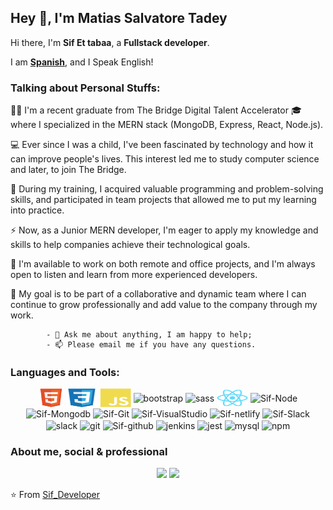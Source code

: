 ## Hey 👋, I'm Matias Salvatore Tadey

Hi there, I'm **Sif Et tabaa**, a **Fullstack developer**.

I am  **[Spanish](https://es.wikipedia.org/wiki/España)**, and I Speak English!


### Talking about Personal Stuffs:
👦🏻 I'm a recent graduate from The Bridge Digital Talent Accelerator 🎓 where I specialized in the MERN stack (MongoDB, Express, React, Node.js).

💻 Ever since I was a child, I've been fascinated by technology and how it can improve people's lives. This interest led me to study computer science and later, to join The Bridge.

🔧 During my training, I acquired valuable programming and problem-solving skills, and participated in team projects that allowed me to put my learning into practice.

⚡️ Now, as a Junior MERN developer, I'm eager to apply my knowledge and skills to help companies achieve their technological goals.

💬 I'm available to work on both remote and office projects, and I'm always open to listen and learn from more experienced developers.

🤝 My goal is to be part of a collaborative and dynamic team where I can continue to grow professionally and add value to the company through my work.

            - 💬 Ask me about anything, I am happy to help;
            - 📫 Please email me if you have any questions. 

### Languages and Tools:
  <p align="center">
  <img align="center" alt="Sif-HTML" height="30" width="40" src="https://raw.githubusercontent.com/devicons/devicon/master/icons/html5/html5-original.svg">
  <img align="center" alt="Sif-CSS" height="30" width="50" src="https://raw.githubusercontent.com/devicons/devicon/master/icons/css3/css3-original.svg">
  <img align="center" alt="Sif-Js" height="30" width="50" src="https://raw.githubusercontent.com/devicons/devicon/master/icons/javascript/javascript-plain.svg">
  <img align="center" alt="bootstrap" height="30" width="30" src="https://cdn.jsdelivr.net/gh/devicons/devicon/icons/bootstrap/bootstrap-original.svg">
  <img align="center" alt="sass" height="30" width="50" src="https://cdn.jsdelivr.net/gh/devicons/devicon/icons/sass/sass-original.svg">
  <img align="center" alt="Sif-React" height="30" width="50" src="https://raw.githubusercontent.com/devicons/devicon/master/icons/react/react-original.svg">
  <img align="center" alt="Sif-Node" height="30" width="50" src="https://cdn.jsdelivr.net/gh/devicons/devicon/icons/nodejs/nodejs-original.svg">
  <img align="center" alt="Sif-Mongodb" height="30" width="50" src="https://cdn.jsdelivr.net/gh/devicons/devicon/icons/mongodb/mongodb-original-wordmark.svg">
  <img align="center" alt="Sif-Git" height="30" width="50" src="https://cdn.jsdelivr.net/gh/devicons/devicon/icons/git/git-original.svg">
  <img align="center" alt="Sif-VisualStudio" height="30" width="30" src="https://cdn.svgporn.com/logos/visual-studio-code.svg">
  <img align="center" alt="Sif-netlify" height="30" width="30" src="https://cdn.svgporn.com/logos/netlify.svg">
  <img align="center" alt="Sif-Slack" height="30" width="30" src="https://cdn.jsdelivr.net/gh/devicons/devicon/icons/slack/slack-original.svg"> 
  <img align="center" alt="slack" height="30" width="50"src="https://cdn.jsdelivr.net/gh/devicons/devicon/icons/docker/docker-original-wordmark.svg">
  <img align="center" alt="git" height="30" width="50"src="https://cdn.jsdelivr.net/gh/devicons/devicon/icons/git/git-plain.svg">
  <img align="center" alt="Sif-github" height="30" width="50" src="https://cdn.jsdelivr.net/gh/devicons/devicon/icons/github/github-original.svg">
  <img align="center" alt="jenkins" height="30" width="50" src="https://cdn.jsdelivr.net/gh/devicons/devicon/icons/jenkins/jenkins-original.svg">
  <img align="center" alt="jest" height="30" width="50" src="https://cdn.jsdelivr.net/gh/devicons/devicon/icons/jest/jest-plain.svg">
  <img align="center" alt="mysql" height="30" width="50" src="https://cdn.jsdelivr.net/gh/devicons/devicon/icons/mysql/mysql-plain.svg">
  <img align="center" alt="npm" height="30" width="50" src="https://cdn.jsdelivr.net/gh/devicons/devicon/icons/npm/npm-original-wordmark.svg">
      </p> 
  

### About me, social & professional 
<p align="center">
   <a href = "sifbusinesswork@gmail.com"><img src="https://img.shields.io/badge/-Gmail-%23333?style=for-the-badge&logo=gmail&logoColor=white" target="_blank"></a>
    <a href="https://www.linkedin.com/in/sif-ettabaa/" target="_blank"><img src="https://img.shields.io/badge/-LinkedIn-%230077B5?style=for-the-badge&logo=linkedin&logoColor=white" target="_blank"></a> 
</p>


⭐️ From [Sif_Developer](https://github.com/sif-developer)
